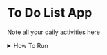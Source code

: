 <h1>To Do List App</h1>
<p>Note all your daily activities here</p>
<details>
  <summary>How To Run</summary>
  <ul>
    <li>Clone this repo to your machine</li>
    <li>Go to the folder where you clone this repo</li>
    <li>Run <code>npm i</code> in the current folder</li>
    <li>After that, run <code>npm start</code></li>
    <li>Go to <code>localhost:3000</code> in your browser (usually)</li>
  </ul>
</details>
